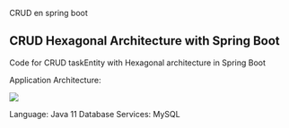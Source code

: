 CRUD en spring boot

## CRUD Hexagonal Architecture with Spring Boot
Code for CRUD taskEntity with Hexagonal architecture  in Spring Boot

Application Architecture:

![](http://104.219.248.174/images/crud-hex-arch.jpg)

Language: Java 11
Database Services: MySQL


